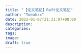 ```yaml
---
title: "【论文笔记】Raft论文笔记"
author: "Tweakzx"
date: 2022-01-07T21:31:07+08:00
description: 
categories: 
tags: 
image: 
draft: true
---
```


